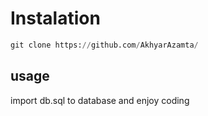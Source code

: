 # Instalation
```python
git clone https://github.com/AkhyarAzamta/
```
## usage
import db.sql to database and enjoy coding
